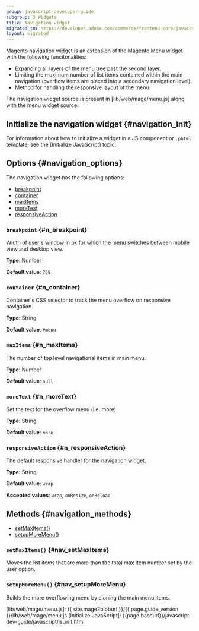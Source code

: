 ```yaml
---
group: javascript-developer-guide
subgroup: 3_Widgets
title: Navigation widget
migrated_to: https://developer.adobe.com/commerce/frontend-core/javascript/jquery-widgets/navigation/
layout: migrated
---
```


Magento navigation widget is an [extension](https://glossary.magento.com/extension) of the [Magento Menu widget]({{page.baseurl}}/javascript-dev-guide/widgets/widget_menu.html) with the following funcitonalities:

-  Expanding all layers of the menu tree past the second layer.
-  Limiting the maximum number of list items contained within the main
   navigation (overflow items are placed into a secondary navigation
   level).
-  Method for handling the responsive layout of the menu.

The navigation widget source is present in [lib/web/mage/menu.js] along with the menu widget source.

## Initialize the navigation widget {#navigation_init}

For information about how to initialize a widget in a JS component or `.phtml` template, see the [Initialize JavaScript] topic.

## Options {#navigation_options}

The navigation widget has the following options:

-  [breakpoint](#n_breakpoint)
-  [container](#n_container)
-  [maxItems](#n_maxItems)
-  [moreText](#n_moreText)
-  [responsiveAction](#n_responsiveAction)

### `breakpoint` {#n_breakpoint}

Width of user's window in px for which the menu switches between mobile view and desktop view.

**Type**: Number

**Default value**: `768`

### `container` {#n_container}

Container's CSS selector to track the menu overflow on responsive navigation.

**Type**: String

**Default value**: `#menu`

### `maxItems` {#n_maxItems}

The number of top level navigational items in main menu.

**Type**: Number

**Default value**: `null`

### `moreText` {#n_moreText}

Set the text for the overflow menu (i.e. more)

**Type**: String

**Default value**: `more`

### `responsiveAction` {#n_responsiveAction}

The default responsive handler for the navigation widget.

**Type**: String

**Default value**: `wrap`

**Accepted values**: `wrap`, `onResize`, `onReload`

## Methods {#navigation_methods}

-  [setMaxItems()](#nav_setMaxItems)
-  [setupMoreMenu()](#nav_setupMoreMenu)

### `setMaxItems()` {#nav_setMaxItems}
Moves the list items that are more than the total max item number set by the user option.

### `setupMoreMenu()` {#nav_setupMoreMenu}
Builds the more overflowing menu by cloning the main menu items.

[lib/web/mage/menu.js]: {{ site.mage2bloburl }}/{{ page.guide_version }}/lib/web/mage/menu.js
[Initialize JavaScript]: {{page.baseurl}}/javascript-dev-guide/javascript/js_init.html
